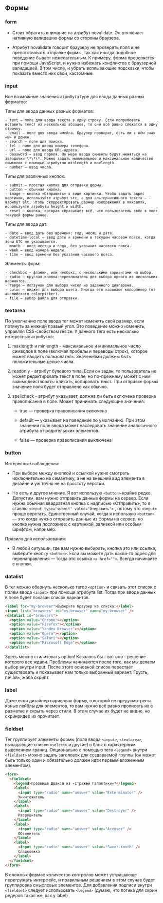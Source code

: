 ## Формы

### form

- Стоит обратить внимание на атрибут novalidate. Он отключает нативную валидацию формы со стороны браузера.

- Атрибут novalidate говорит браузеру не проверять поля и не препятствовать отправке формы, так как иногда подобное поведение бывает нежелательным. К примеру, форма проверяется при помощи JavaScript, и нужно избежать конфликтов с браузерной валидацией. В том числе, и убрать всплывающие подсказки, чтобы показать вместо них свои, кастомные.

### input

Все возможные значения атрибута type для ввода данных разных форматов:

Типы для ввода данных разных форматов:

    - text — поле для ввода текста в одну строку. Если попробовать вставить текст из нескольких абзацев, то они всё равно сложатся в одну строчку.
    - email — поле для ввода имейла. Браузер проверит, есть ли в нём знак «@» и домен.
    - search — поле для поиска.
    - tel — поле для ввода номера телефона.
    - url — поле для ввода URL-адреса.
    - password — ввод пароля. По мере ввода символы будут меняться на звёздочки \*\*\*. Можно задать минимальное и максимальное количество символов с помощью атрибутов minlength и maxlength.
    - number — ввод числа.

Типы для различных кнопок:

    - submit — простая кнопка для отправки формы.
    - button — обычная кнопка.
    - image — кнопка «Отправить» в виде картинки. Чтобы задать адрес картинки, используйте атрибут src, а для альтернативного текста — - атрибут alt. Чтобы скорректировать размер изображения в пикселях, используйте атрибуты height и width.
    - reset — кнопка, которая сбрасывает всё, что пользователь ввёл в поля текущей формы ранее.

Типы для ввода дат:

    - date — ввод даты без времени: год, месяц и дата.
    - datetime-local — ввод даты и времени в текущем часовом поясе, когда зоны UTC не указываются.
    - month — ввод месяца и года, без указания часового пояса.
    - week — ввод номера недели.
    - time — ввод времени без указания часового пояса.

Элементы форм:

    - checkbox — флажки, или чекбокс, с несколькими вариантами на выбор.
    - radio — круглая кнопка-переключатель для выбора одного из нескольких вариантов.
    - range — ползунок для выбора чисел из заданного диапазона.
    - color — виджет для выбора цвета. Иногда его называют колорпикер (от английского colorpicker).
    - file — выбор файла для отправки.

### textarea

По умолчанию поле ввода тег может изменять свой размер, если потянуть за нижний правый угол. Это поведение можно изменить, управляя CSS-свойством resize. У данного тега есть несколько интересных атрибутов:

1. maxlength и minlength - максимальное и минимальное число символов в поле (включая пробелы и переводы строк), которое может вводить пользователь. Значениями должны быть положительные целые числа.

2. readonly - атрибут булевого типа. Если он задан, то пользователь не может редактировать текст в поле, но по-прежнему может с ним взаимодействовать: кликать, копировать текст. При отправке формы значение поля будет отправлено как обычно.

3. spellcheck - атрибут указывает, должна ли быть включена проверка правописания в поле. Может принимать следующие значения:

   - true — проверка правописания включена

   - default — указывает на поведение по умолчанию. При этом значении поле ввода может наследовать значение аналогичного атрибута от родительских элементов.

   - false — проверка правописания выключена

### button

Интересные наблюдения:

- При выборе между кнопкой и ссылкой нужно смотреть исключительно на семантику, а не на внешний вид элемента в дизайне и уж точно не на простоту вёрстки.

- Но есть и другое мнение. Я вот использую `<button>` крайне редко. Допустим, вам нужно отправить данные формы на сервер. Если нужна обычная квадратная кнопка с надписью «Отправить», то я ставлю `<input type="submit" value="Отправить">` , потому что `<input>` проще верстать. Единственный случай, когда я использую `<button>` — это когда нужно отправить данные из формы на сервер, но кнопка нужна посложнее: с картинкой, заливкой или особым шрифтом, например.

Правило для использования:

- В любой ситуации, где вам нужно выбирать, кнопка это или ссылка, выберите кнопку `<button>`.
  Если вы можете дать какой-то адрес для перенаправления — тогда это ссылка `<a href="">`.
  Всегда начинайте с кнопки.

### datalist

В тег можно обернуть несколько тегов `<option>` и связать этот список с полем ввода `<input>` при помощи атрибута list. Тогда при вводе данных в поле будет показан список вариантов.

```html
<label for="my-browser">Выберите браузер из списка:</label>
<input list="browsers" id="my-browser" name="my-browser" />
<datalist id="browsers">
  <option value="Chrome"></option>
  <option value="Firefox"></option>
  <option value="Yandex Browser"></option>
  <option value="Opera"></option>
  <option value="Safari"></option>
  <option value="Microsoft Edge"></option>
</datalist>
```

Здесь можно стилизовать option! Казалось бы - вот оно - решение которого все ждали. Проблемы начинаются после того, как мы делаем выбор внутри input. После этого основной список перестаёт существовать и показывает нам только выбранный вариант. Грусть, печаль, жаба скрипт.

### label

Даже если дизайнер нарисовал форму, в которой не предусмотрены явные лейблы для элементов, то вам нужно всё равно прописать их в разметке и скрыть через стили. В этом случае их будет не видно, но скринридер их прочитает.

### fieldset

Тег группирует элементы формы (поля ввода `<input>`, `<textarea>`, выпадающие списки `<select>` и другие) в блок с характерным выделением границ. Опционально с помощью тега `<legend>` внутри `<fieldset>` можно задать заголовок для создаваемой группы (он может быть только один и обязательно должен идти первым вложенным элементом).

```html
<form>
  <fieldset>
    <legend>Прозвище Дракса из «Стражей Галактики»?</legend>
    <label>
      <input type="radio" name="answer" value="Exterminator" />
      Уничтожитель
    </label>
    <label>
      <input type="radio" name="answer" value="Destroyer" />
      Разрушитель
    </label>
    <label>
      <input type="radio" name="answer" value="Accuser" />
      Обвинитель
    </label>
    <label>
      <input type="radio" name="answer" value="Sweet-tooth" />
      Сладкоежка
    </label>
  </fieldset>
</form>
```

В сложных формах количество контролов может устрашающе перегружать интерфейс, и правильным решением в этом случае будет группировка смысловых элементов. Для добавления подписи внутри `<fieldset>` следует использовать `<legend>` (думаю, что логика для скрин редеров такая же, как у label)
